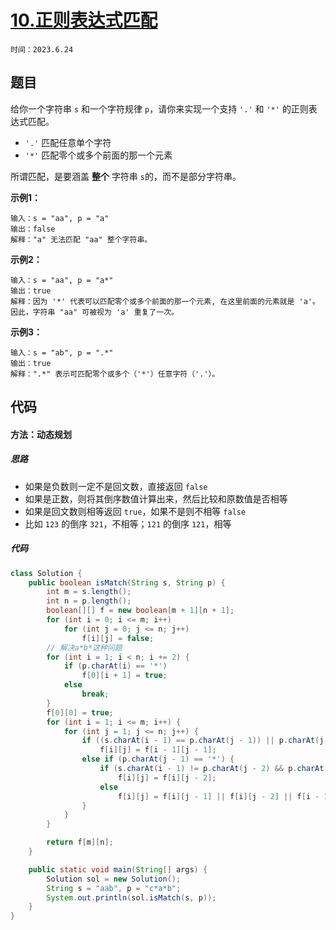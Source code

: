 # [10.正则表达式匹配](https://leetcode.cn/problems/regular-expression-matching/)

`时间：2023.6.24`

## 题目

给你一个字符串 `s` 和一个字符规律 `p`，请你来实现一个支持 `'.'` 和 `'*'` 的正则表达式匹配。

- `'.'` 匹配任意单个字符
- `'*'` 匹配零个或多个前面的那一个元素

所谓匹配，是要涵盖 **整个** 字符串 `s`的，而不是部分字符串。


**示例1：**

```
输入：s = "aa", p = "a"
输出：false
解释："a" 无法匹配 "aa" 整个字符串。
```

**示例2：**

```
输入：s = "aa", p = "a*"
输出：true
解释：因为 '*' 代表可以匹配零个或多个前面的那一个元素, 在这里前面的元素就是 'a'。因此，字符串 "aa" 可被视为 'a' 重复了一次。
```

**示例3：**

```
输入：s = "ab", p = ".*"
输出：true
解释：".*" 表示可匹配零个或多个（'*'）任意字符（'.'）。
```

## 代码

#### 方法：动态规划

##### 思路

- 如果是负数则一定不是回文数，直接返回 `false`
- 如果是正数，则将其倒序数值计算出来，然后比较和原数值是否相等
- 如果是回文数则相等返回 `true`，如果不是则不相等 `false`
- 比如 `123` 的倒序 `321`，不相等；`121` 的倒序 `121`，相等

##### 代码

```java
class Solution {
    public boolean isMatch(String s, String p) {
        int m = s.length();
        int n = p.length();
        boolean[][] f = new boolean[m + 1][n + 1];
        for (int i = 0; i <= m; i++)
            for (int j = 0; j <= n; j++)
                f[i][j] = false;
        // 解决a*b*这种问题
        for (int i = 1; i < n; i += 2) {
            if (p.charAt(i) == '*')
                f[0][i + 1] = true;
            else
                break;
        }
        f[0][0] = true;
        for (int i = 1; i <= m; i++) {
            for (int j = 1; j <= n; j++) {
                if ((s.charAt(i - 1) == p.charAt(j - 1)) || p.charAt(j - 1) == '.')
                    f[i][j] = f[i - 1][j - 1];
                else if (p.charAt(j - 1) == '*') {
                    if (s.charAt(i - 1) != p.charAt(j - 2) && p.charAt(j - 2) != '.')
                        f[i][j] = f[i][j - 2];
                    else
                        f[i][j] = f[i][j - 1] || f[i][j - 2] || f[i - 1][j];
                }
            }
        }

        return f[m][n];
    }

    public static void main(String[] args) {
        Solution sol = new Solution();
        String s = "aab", p = "c*a*b";
        System.out.println(sol.isMatch(s, p));
    }
}
```
